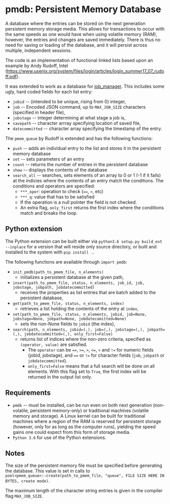 # pmdb: Persistent Memory Database

A database where the entries can be stored on the next generation persistent memory storage media. This allows for transactions to occur with the same speeds as one would have when using volatile memory (RAM), however, the entries and changes are saved immediately. There is thus no need for saving or loading of the database, and it will persist across multiple, independent sessions.

The code is an implementation of functional linked lists based upon an example by Andy Rudoff, Intel (https://www.usenix.org/system/files/login/articles/login_summer17_07_rudoff.pdf).

It was extended to work as a database for [job_manager](https://github.com/mariusei/job_manager). This includes some ugly, hard coded fields for each list entry:

 - `jobid` -- (intended to be unique, rising from 0) integer,
 - `job` -- Encoded JSON command, up to `MAX_JOB_SIZE` characters (specified in header file),
 - `jobstage` -- integer determining at what stage a job is,
 - `savepath` -- character arrray specifying location of saved file,
 - `datecommitted` -- character array specifying the timestamp of the entry.

The `pmem_queue` by Rudoff is extended and has the following functions:

 - `push` -- adds an individual entry to the list and stores it in the persistent memory database
 - `set` -- sets parameters of an entry
 - `count` -- returns the number of entries in the persistent database
 - `show` -- displays the contents of the database
 - `search_all` -- searches, sets elements of an array to 0 or 1 (-1 if it fails) at the indicies where the contents of an entry match the conditions. The conditions and operators are specified:
     - `***_oper`: operation to check (`==`, `>`, etc)
     - `***_q`: value that has to be satisfied
     - If the operation is a null pointer the field is not checked.
     - An extra flag, `only_first` returns the first index where the conditions match and breaks the loop.


## Python extension

The Python extension can be built either via `python3.6 setup.py build_ext --inplace` for a version that will reside only source directory, or built and installed to the system with `pip install .`.


The following functions are available through `import pmdb`:

 - `init_pmdb(path_to_pmem_file, n_elements)`
    - initializes a persistent database at the given path,
 - `insert(path_to_pmem_file, status, n_elements, job_id, job, jobstage, jobpath, jobdatecommitted)`
    - receives the properties as list entries that are batch added to the persistent database,
 - `get(path_to_pmem_file, status, n_elements, index)` 
    - retrieves a list holding the contents of the entry at `index`,
 - `set(path_to_pmem_file, status, n_elements, jobid, job=None, jobstage=None, jobpath=None, jobdatecomitted=None)` 
    - sets the non-None fields to `jobid` (the index),
 - `search(path, n_elements, jobid=(,), job=(,), jobstage=(,), jobpath=(,), jobdatecommitted=(,), only_first=False)`
    - returns list of indices where the non-zero criteria, specified as `(operator, value)` are satisfied.
      - The `operator` can be `==`, `>=`, `>`, `<=`, `<` and `!=` for numeric fields (jobid, jobstage), and `==` or `!=` for character fields (`job`, `jobpath` or `jobdatecommitted`).
      - `only_first=False` means that a full search will be done on all elements. With this flag set to `True`, the first index will be returned in the output list only.

## Requirements

- `pmdk` -- must be installed, can be run even on both next generation (non-volatile, persistent memory-only) or traditional machines (volatile memory and storage).  A Linux kernel can be built for traditional machines where a region of the RAM is reserved for persistent storage (however, only for as long as the computer runs), yielding the speed gains one could expect from this form of storage media.
- `Python 3.6` for use of the Python extensions.

## Notes

The size of the persistent memory file must be specified before generating the database. This value is set in calls to `pool<pmem_queue>::create(path_to_pmem_file, "queue", FILE SIZE HERE IN BYTES, create mode)`.

The maximum length of the character string entries is given in the compiler flag `MAX_JOB_SIZE`.

